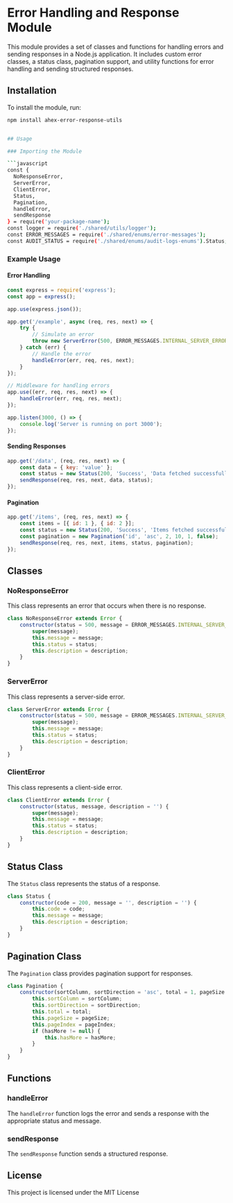 # Error Handling and Response Module

This module provides a set of classes and functions for handling errors and sending responses in a Node.js application. It includes custom error classes, a status class, pagination support, and utility functions for error handling and sending structured responses.

## Installation

To install the module, run:

```bash
npm install ahex-error-response-utils


## Usage

### Importing the Module

```javascript
const {
  NoResponseError,
  ServerError,
  ClientError,
  Status,
  Pagination,
  handleError,
  sendResponse
} = require('your-package-name');
const logger = require('./shared/utils/logger');
const ERROR_MESSAGES = require('./shared/enums/error-messages');
const AUDIT_STATUS = require('./shared/enums/audit-logs-enums').Status;
```

### Example Usage

#### Error Handling

```javascript
const express = require('express');
const app = express();

app.use(express.json());

app.get('/example', async (req, res, next) => {
    try {
        // Simulate an error
        throw new ServerError(500, ERROR_MESSAGES.INTERNAL_SERVER_ERROR_500, ERROR_MESSAGES.CONTACT_ADMINISTRATOR);
    } catch (err) {
        // Handle the error
        handleError(err, req, res, next);
    }
});

// Middleware for handling errors
app.use((err, req, res, next) => {
    handleError(err, req, res, next);
});

app.listen(3000, () => {
    console.log('Server is running on port 3000');
});
```

#### Sending Responses

```javascript
app.get('/data', (req, res, next) => {
    const data = { key: 'value' };
    const status = new Status(200, 'Success', 'Data fetched successfully');
    sendResponse(req, res, next, data, status);
});
```

#### Pagination

```javascript
app.get('/items', (req, res, next) => {
    const items = [{ id: 1 }, { id: 2 }];
    const status = new Status(200, 'Success', 'Items fetched successfully');
    const pagination = new Pagination('id', 'asc', 2, 10, 1, false);
    sendResponse(req, res, next, items, status, pagination);
});
```

## Classes

### NoResponseError

This class represents an error that occurs when there is no response.

```javascript
class NoResponseError extends Error {
    constructor(status = 500, message = ERROR_MESSAGES.INTERNAL_SERVER_ERROR_500, description = ERROR_MESSAGES.CONTACT_ADMINISTRATOR) {
        super(message);
        this.message = message;
        this.status = status;
        this.description = description;
    }
}
```

### ServerError

This class represents a server-side error.

```javascript
class ServerError extends Error {
    constructor(status = 500, message = ERROR_MESSAGES.INTERNAL_SERVER_ERROR_500, description = ERROR_MESSAGES.CONTACT_ADMINISTRATOR) {
        super(message);
        this.message = message;
        this.status = status;
        this.description = description;
    }
}
```

### ClientError

This class represents a client-side error.

```javascript
class ClientError extends Error {
    constructor(status, message, description = '') {
        super(message);
        this.message = message;
        this.status = status;
        this.description = description;
    }
}
```

## Status Class

The `Status` class represents the status of a response.

```javascript
class Status {
    constructor(code = 200, message = '', description = '') {
        this.code = code;
        this.message = message;
        this.description = description;
    }
}
```

## Pagination Class

The `Pagination` class provides pagination support for responses.

```javascript
class Pagination {
    constructor(sortColumn, sortDirection = 'asc', total = 1, pageSize = 10, pageIndex = 1, hasMore) {
        this.sortColumn = sortColumn;
        this.sortDirection = sortDirection;
        this.total = total;
        this.pageSize = pageSize;
        this.pageIndex = pageIndex;
        if (hasMore != null) {
            this.hasMore = hasMore;
        }
    }
}
```

## Functions

### handleError

The `handleError` function logs the error and sends a response with the appropriate status and message.

### sendResponse

The `sendResponse` function sends a structured response.

## License

This project is licensed under the MIT License
